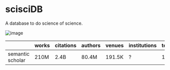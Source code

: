 # scisciDB

A database to do science of science.

![image](https://user-images.githubusercontent.com/35715881/218609701-96d465da-888a-4698-a7b2-53a840c53218.png)

|              | works  | citations | authors | venues | institutions | text_parsed | embeddings
| -------------| ------------- | ------------- | ------------- |------------- |------------- |------------- |------------- |
| semantic scholar|  210M | 2.4B | 80.4M   | 191.5K | ? | 10.2M | 120M
